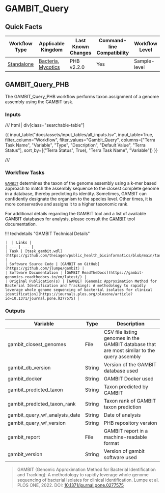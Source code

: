 # GAMBIT_Query

## Quick Facts

| **Workflow Type** | **Applicable Kingdom** | **Last Known Changes** | **Command-line Compatibility** | **Workflow Level** |
|---|---|---|---|---|
| [Standalone](../../workflows_overview/workflows_type.md/#standalone) | [Bacteria](../../workflows_overview/workflows_kingdom.md/#bacteria), [Mycotics](../../workflows_overview/workflows_kingdom.md#mycotics) | PHB v2.2.0 | Yes | Sample-level |

## GAMBIT_Query_PHB

The GAMBIT_Query_PHB workflow performs taxon assignment of a genome assembly using the GAMBIT task.

### Inputs

/// html | div[class="searchable-table"]

{{ input_table("docs/assets/input_tables/all_inputs.tsv", input_table=True, filter_column="Workflow", filter_values="Gambit_Query", columns=["Terra Task Name", "Variable", "Type", "Description", "Default Value", "Terra Status"], sort_by=[("Terra Status", True), "Terra Task Name", "Variable"]) }}

///

### Workflow Tasks

[`GAMBIT`](https://github.com/jlumpe/gambit) determines the taxon of the genome assembly using a k-mer based approach to match the assembly sequence to the closest complete genome in a database, thereby predicting its identity. Sometimes, GAMBIT can confidently designate the organism to the species level. Other times, it is more conservative and assigns it to a higher taxonomic rank.

For additional details regarding the GAMBIT tool and a list of available GAMBIT databases for analysis, please consult the [GAMBIT](../../guides/gambit.md) tool documentation.

!!! techdetails "GAMBIT Technical Details"

    |  | Links |
    | --- | --- |
    | Task | [task_gambit.wdl](https://github.com/theiagen/public_health_bioinformatics/blob/main/tasks/taxon_id/task_gambit.wdl) |
    | Software Source Code | [GAMBIT on GitHub](https://github.com/jlumpe/gambit) |
    | Software Documentation | [GAMBIT ReadTheDocs](https://gambit-genomics.readthedocs.io/en/latest/) |
    | Original Publication(s) | [GAMBIT (Genomic Approximation Method for Bacterial Identification and Tracking): A methodology to rapidly leverage whole genome sequencing of bacterial isolates for clinical identification](https://journals.plos.org/plosone/article?id=10.1371/journal.pone.0277575) |

### Outputs

<div class="searchable-table" markdown="1">

| **Variable** | **Type** | **Description** |
|---|---|---|
| gambit_closest_genomes | File | CSV file listing genomes in the GAMBIT database that are most similar to the query assembly |
| gambit_db_version | String | Version of the GAMBIT database used |
| gambit_docker | String | GAMBIT Docker used |
| gambit_predicted_taxon | String | Taxon predicted by GAMBIT |
| gambit_predicted_taxon_rank | String | Taxon rank of GAMBIT taxon prediction |
| gambit_query_wf_analysis_date | String | Date of analysis |
| gambit_query_wf_version | String | PHB repository version |
| gambit_report | File | GAMBIT report in a machine-readable format |
| gambit_version | String | Version of gambit software used |

</div>

> GAMBIT (Genomic Approximation Method for Bacterial Identification and Tracking): A methodology to rapidly leverage whole genome sequencing of bacterial isolates for clinical identification. Lumpe et al. PLOS ONE, 2022. DOI: [10.1371/journal.pone.0277575](https://journals.plos.org/plosone/article?id=10.1371/journal.pone.0277575)
